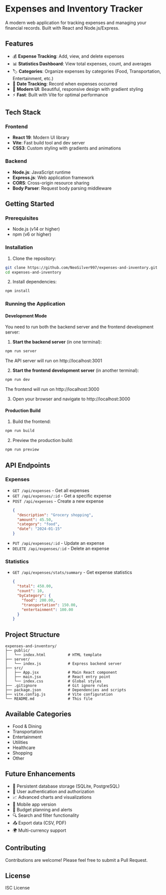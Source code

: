 # Expenses and Inventory Tracker

A modern web application for tracking expenses and managing your financial records. Built with React and Node.js/Express.

## Features

- 💰 **Expense Tracking**: Add, view, and delete expenses
- 📊 **Statistics Dashboard**: View total expenses, count, and averages
- 🏷️ **Categories**: Organize expenses by categories (Food, Transportation, Entertainment, etc.)
- 📅 **Date Tracking**: Record when expenses occurred
- 🎨 **Modern UI**: Beautiful, responsive design with gradient styling
- ⚡ **Fast**: Built with Vite for optimal performance

## Tech Stack

### Frontend
- **React 19**: Modern UI library
- **Vite**: Fast build tool and dev server
- **CSS3**: Custom styling with gradients and animations

### Backend
- **Node.js**: JavaScript runtime
- **Express.js**: Web application framework
- **CORS**: Cross-origin resource sharing
- **Body Parser**: Request body parsing middleware

## Getting Started

### Prerequisites

- Node.js (v14 or higher)
- npm (v6 or higher)

### Installation

1. Clone the repository:
```bash
git clone https://github.com/NeoSilver997/expenses-and-inventory.git
cd expenses-and-inventory
```

2. Install dependencies:
```bash
npm install
```

### Running the Application

#### Development Mode

You need to run both the backend server and the frontend development server:

1. **Start the backend server** (in one terminal):
```bash
npm run server
```
The API server will run on http://localhost:3001

2. **Start the frontend development server** (in another terminal):
```bash
npm run dev
```
The frontend will run on http://localhost:3000

3. Open your browser and navigate to http://localhost:3000

#### Production Build

1. Build the frontend:
```bash
npm run build
```

2. Preview the production build:
```bash
npm run preview
```

## API Endpoints

### Expenses

- `GET /api/expenses` - Get all expenses
- `GET /api/expenses/:id` - Get a specific expense
- `POST /api/expenses` - Create a new expense
  ```json
  {
    "description": "Grocery shopping",
    "amount": 45.50,
    "category": "food",
    "date": "2024-01-15"
  }
  ```
- `PUT /api/expenses/:id` - Update an expense
- `DELETE /api/expenses/:id` - Delete an expense

### Statistics

- `GET /api/expenses/stats/summary` - Get expense statistics
  ```json
  {
    "total": 450.00,
    "count": 10,
    "byCategory": {
      "food": 200.00,
      "transportation": 150.00,
      "entertainment": 100.00
    }
  }
  ```

## Project Structure

```
expenses-and-inventory/
├── public/
│   └── index.html          # HTML template
├── server/
│   └── index.js            # Express backend server
├── src/
│   ├── App.jsx             # Main React component
│   ├── main.jsx            # React entry point
│   └── index.css           # Global styles
├── .gitignore              # Git ignore rules
├── package.json            # Dependencies and scripts
├── vite.config.js          # Vite configuration
└── README.md               # This file
```

## Available Categories

- Food & Dining
- Transportation
- Entertainment
- Utilities
- Healthcare
- Shopping
- Other

## Future Enhancements

- 💾 Persistent database storage (SQLite, PostgreSQL)
- 🔐 User authentication and authorization
- 📈 Advanced charts and visualizations
- 📱 Mobile app version
- 💸 Budget planning and alerts
- 🔍 Search and filter functionality
- 📤 Export data (CSV, PDF)
- 🌍 Multi-currency support

## Contributing

Contributions are welcome! Please feel free to submit a Pull Request.

## License

ISC License
